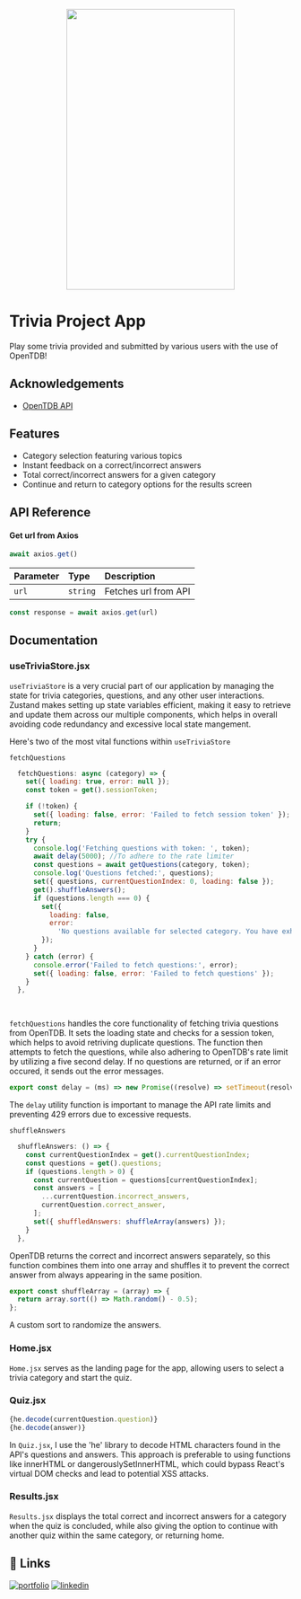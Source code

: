 <p align="center">
 <img width="300" height="500" src="https://opentdb.com/images/logo.png">
</p>


# Trivia Project App

Play some trivia provided and submitted by various users with the use of OpenTDB!


## Acknowledgements

 - [OpenTDB API](https://awesomeopensource.com/project/elangosundar/awesome-README-templates)



## Features

- Category selection featuring various topics
- Instant feedback on a correct/incorrect answers
- Total correct/incorrect answers for a given category
- Continue and return to category options for the results screen



## API Reference

#### Get url from Axios

```javascript
await axios.get()
```

| Parameter | Type     | Description                |
| :-------- | :------- | :------------------------- |
| `url` | `string` |  Fetches url from API |

```javascript 
const response = await axios.get(url)
```
## Documentation
### useTriviaStore.jsx
`useTriviaStore` is a very crucial part of our application by managing the state for trivia categories, questions, and any other user interactions. Zustand makes setting up state variables efficient, making it easy to retrieve and update them across our multiple components, which helps in overall avoiding code redundancy and excessive local state mangement. 

Here's two of the most vital functions within `useTriviaStore`

`fetchQuestions`
```javascript
  fetchQuestions: async (category) => {
    set({ loading: true, error: null });
    const token = get().sessionToken;

    if (!token) {
      set({ loading: false, error: 'Failed to fetch session token' });
      return;
    }
    try {
      console.log('Fetching questions with token: ', token);
      await delay(5000); //To adhere to the rate limiter
      const questions = await getQuestions(category, token);
      console.log('Questions fetched:', questions);
      set({ questions, currentQuestionIndex: 0, loading: false });
      get().shuffleAnswers();
      if (questions.length === 0) {
        set({
          loading: false,
          error:
            'No questions available for selected category. You have exhausted all questions or your session has expired.',
        });
      }
    } catch (error) {
      console.error('Failed to fetch questions:', error);
      set({ loading: false, error: 'Failed to fetch questions' });
    }
  },

 
```
`fetchQuestions` handles the core functionality of fetching trivia questions from OpenTDB. It sets the loading state and checks for a session token, which helps to avoid retriving duplicate questions. The function then attempts to fetch the questions, while also adhering to OpenTDB's rate limit by utilizing a five second delay. If no questions are returned, or if an error occured, it sends out the error messages.
```javascript
export const delay = (ms) => new Promise((resolve) => setTimeout(resolve, ms));
``` 
The `delay` utility function is important to manage the API rate limits and preventing 429 errors due to excessive requests.

`shuffleAnswers`
```javascript
  shuffleAnswers: () => {
    const currentQuestionIndex = get().currentQuestionIndex;
    const questions = get().questions;
    if (questions.length > 0) {
      const currentQuestion = questions[currentQuestionIndex];
      const answers = [
        ...currentQuestion.incorrect_answers,
        currentQuestion.correct_answer,
      ];
      set({ shuffledAnswers: shuffleArray(answers) });
    }
  },
```
OpenTDB returns the correct and incorrect answers separately, so this function combines them into one array and shuffles it to prevent the correct answer from always appearing in the same position.

```javascript
export const shuffleArray = (array) => {
  return array.sort(() => Math.random() - 0.5);
};
``` 
A custom sort to randomize the answers.

### Home.jsx
`Home.jsx` serves as the landing page for the app, allowing users to select a trivia category and start the quiz.

### Quiz.jsx
 ```javascript
 {he.decode(currentQuestion.question)}
 {he.decode(answer)}
 ```
In `Quiz.jsx`, I use the 'he' library to decode HTML characters found in the API's questions and answers. This approach is preferable to using functions like innerHTML or dangerouslySetInnerHTML, which could bypass React's virtual DOM checks and lead to potential XSS attacks.

### Results.jsx
`Results.jsx` displays the total correct and incorrect answers for a category when the quiz is concluded, while also giving the option to continue with another quiz within the same category, or returning home.
## 🔗 Links
[![portfolio](https://img.shields.io/badge/my_portfolio-000?style=for-the-badge&logo=ko-fi&logoColor=white)](https://app317-portfolio.netlify.app/)
[![linkedin](https://img.shields.io/badge/linkedin-0A66C2?style=for-the-badge&logo=linkedin&logoColor=white)](https://www.linkedin.com/in/anthony-muniz-bueno-644648215/)

